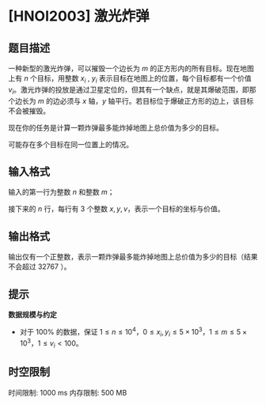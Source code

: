 # [HNOI2003] 激光炸弹

## 题目描述

一种新型的激光炸弹，可以摧毁一个边长为 $m$ 的正方形内的所有目标。现在地图上有 $n$ 个目标，用整数 $x_i$ , $y_i$ 表示目标在地图上的位置，每个目标都有一个价值 $v_i$。激光炸弹的投放是通过卫星定位的，但其有一个缺点，就是其爆破范围，即那个边长为 $m$ 的边必须与 $x$ 轴，$y$ 轴平行。若目标位于爆破正方形的边上，该目标不会被摧毁。

现在你的任务是计算一颗炸弹最多能炸掉地图上总价值为多少的目标。

可能存在多个目标在同一位置上的情况。

## 输入格式

输入的第一行为整数 $n$ 和整数 $m$；

接下来的 $n$ 行，每行有 $3$ 个整数 $x, y, v$，表示一个目标的坐标与价值。

## 输出格式

输出仅有一个正整数，表示一颗炸弹最多能炸掉地图上总价值为多少的目标（结果不会超过 $32767$ ）。

## 提示

**数据规模与约定**

- 对于 $100\%$ 的数据，保证 $1 \le n \le 10^4$，$0 \le x_i ,y_i \le 5\times 10^3$，$1 \le m \le 5\times 10^3$，$1 \le v_i < 100$。

## 时空限制

时间限制: 1000 ms
内存限制: 500 MB
